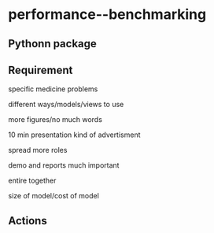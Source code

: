 # performance--benchmarking

## Pythonn package


## Requirement

specific medicine problems

different ways/models/views to use

more figures/no much words

10 min presentation kind of advertisment

spread more roles

demo and reports much important

entire together

size of model/cost of model

## Actions


